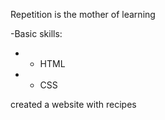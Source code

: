 
Repetition is the mother of learning

-Basic skills:
- - HTML
- - CSS

created a website with recipes
